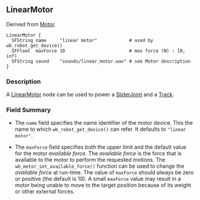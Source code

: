 ## LinearMotor

Derived from [Motor](motor.md).

```
LinearMotor {
  SFString name     "linear motor"            # used by wb_robot_get_device()
  SFFloat  maxForce 10                        # max force (N) : [0, inf)
  SFString sound    "sounds/linear_motor.wav" # see Motor description
}
```

### Description

A [LinearMotor](#linearmotor) node can be used to power a
[SliderJoint](sliderjoint.md) and a [Track](track.md).

### Field Summary

- The `name` field specifies the name identifier of the motor device. This the
name to which `wb_robot_get_device()` can refer. It defaults to `"linear
motor"`.

- The `maxForce` field specifies both the upper limit and the default value for
the motor *available force*. The *available force* is the force that is
available to the motor to perform the requested motions. The
`wb_motor_set_available_force()` function can be used to change the *available
force* at run-time. The value of `maxForce` should always be zero or positive
(the default is 10). A small `maxForce` value may result in a motor being unable
to move to the target position because of its weight or other external forces.
